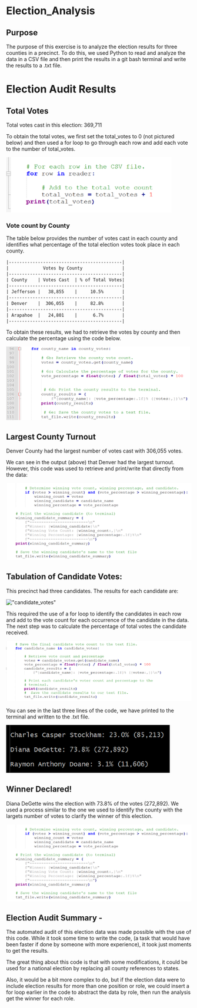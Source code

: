 # Election_Analysis

## Purpose
The purpose of this exercise is to analyze the election results for three counties in a precinct.  To do this, we used Python to read and analyze the data in a CSV file and then print the results in a git bash terminal and write the results to a .txt file.

# Election Audit Results

## Total Votes
Total votes cast in this election:  369,711
    
To obtain the total votes, we first set the total_votes to 0 (not pictured below) and then used a for loop to go through each row and add each vote to the number of total_votes.

!["total votes image"](https://github.com/LauraZJ/Election_Analysis/blob/main/Resources/total_votes_code2.png)

### Vote count by County
The table below provides the number of votes cast in each county and identifies what percentage of the total election votes took place in each county.

    |-------------------------------------------|
    |             Votes by County               |
    |-------------------------------------------|
    | County    | Votes Cast  | % of Total Votes|
    |-------------------------------------------|
    | Jefferson |   38,855    |     10.5%       |
    |-------------------------------------------|
    | Denver    |  306,055    |     82.8%       |
    |-------------------------------------------|
    | Arapahoe  |   24,801    |      6.7%       |
    |-------------------------------------------|
    
To obtain these results, we had to retrieve the votes by county and then calculate the percentage using the code below.

!["County vote breakdown code"](https://github.com/LauraZJ/Election_Analysis/blob/main/Resources/county_vote_breakdown_code2.png)


## Largest County Turnout
Denver County had the largest number of votes cast with 306,055 votes.

We can see in the output (above) that Denver had the largest turnout. However, this code was used to retrieve and print/write that directly from the data:

!["Winning_county_code"](https://github.com/LauraZJ/Election_Analysis/blob/main/Resources/winning_candidate_code.png)

## Tabulation of Candidate Votes:
This precinct had three candidates.  The results for each candidate are:

!["candidate_votes"]()

This required the use of a for loop to identify the candidates in each row and add to the vote count for each occurrence of the candidate in the data.  The next step was to calculate the percentage of total votes the candidate received.

!["county_vote_count_code"](https://github.com/LauraZJ/Election_Analysis/blob/main/Resources/candidate_vote_count_code.png)

You can see in the last three lines of the code, we have printed to the terminal and written to the .txt file.

!["candidate_count_terminal"](https://github.com/LauraZJ/Election_Analysis/blob/main/Resources/candidate_count_terminal.png)

## Winner Declared!
Diana DeGette wins the election with 73.8% of the votes (272,892).  We used a process similar to the one we used to identify the county with the largets number of votes to clarify the winner of this election.

!["Winning candidate code"](https://github.com/LauraZJ/Election_Analysis/blob/main/Resources/winning_candidate_code.png)


## Election Audit Summary -

The automated audit of this election data was made possible with the use of this code.  While it took some time to write the code, (a task that would have been faster if done by someone with more experience), it took just moments to get the results. 

The great thing about this code is that with some modifications, it could be used for a national election by replacing all county references to states.


Also, it would be a bit more complex to do, but if the election data were to include election results for more than one position or role, we could insert a for loop earlier in the code to abstract the data by role, then run the analysis get the winner for each role.

